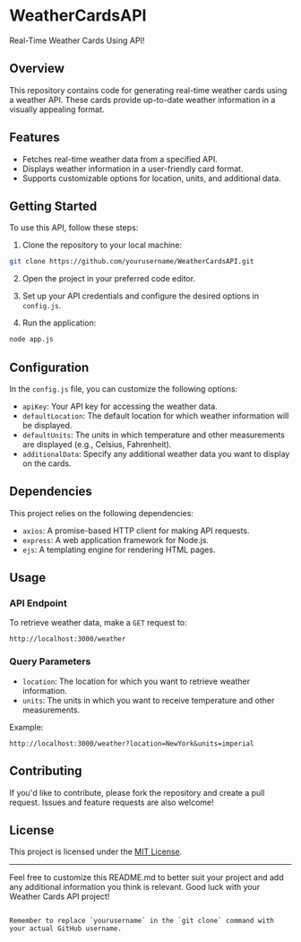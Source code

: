 
# WeatherCardsAPI

Real-Time Weather Cards Using API!

## Overview

This repository contains code for generating real-time weather cards using a weather API. These cards provide up-to-date weather information in a visually appealing format.

## Features

- Fetches real-time weather data from a specified API.
- Displays weather information in a user-friendly card format.
- Supports customizable options for location, units, and additional data.

## Getting Started

To use this API, follow these steps:

1. Clone the repository to your local machine:

```bash
git clone https://github.com/yourusername/WeatherCardsAPI.git
```

2. Open the project in your preferred code editor.

3. Set up your API credentials and configure the desired options in `config.js`.

4. Run the application:

```bash
node app.js
```

## Configuration

In the `config.js` file, you can customize the following options:

- `apiKey`: Your API key for accessing the weather data.
- `defaultLocation`: The default location for which weather information will be displayed.
- `defaultUnits`: The units in which temperature and other measurements are displayed (e.g., Celsius, Fahrenheit).
- `additionalData`: Specify any additional weather data you want to display on the cards.

## Dependencies

This project relies on the following dependencies:

- `axios`: A promise-based HTTP client for making API requests.
- `express`: A web application framework for Node.js.
- `ejs`: A templating engine for rendering HTML pages.

## Usage

### API Endpoint

To retrieve weather data, make a `GET` request to:

```
http://localhost:3000/weather
```

### Query Parameters

- `location`: The location for which you want to retrieve weather information.
- `units`: The units in which you want to receive temperature and other measurements.

Example:

```
http://localhost:3000/weather?location=NewYork&units=imperial
```

## Contributing

If you'd like to contribute, please fork the repository and create a pull request. Issues and feature requests are also welcome!

## License

This project is licensed under the [MIT License](LICENSE).

---

Feel free to customize this README.md to better suit your project and add any additional information you think is relevant. Good luck with your Weather Cards API project!
```

Remember to replace `yourusername` in the `git clone` command with your actual GitHub username.
